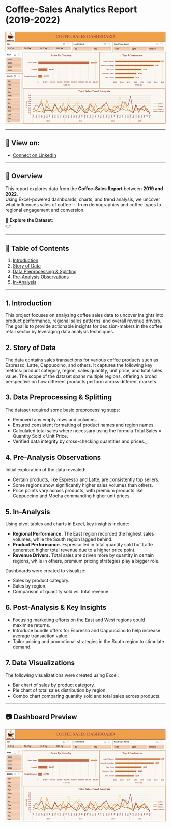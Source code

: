 # Coffee-Sales Analytics Report (2019-2022)

![Dashboard](https://raw.githubusercontent.com/iamsharononi/Coffee-Sales/refs/heads/main/Coffee%20Sales%20Dashboard.jpg) <!-- Replace with your image URL -->

---

## 🔗 View on: 
- [Connect on LinkedIn](https://www.linkedin.com/in/iamsharononi/)

- ---

## 🧠 Overview
This report explores data from the **Coffee-Sales Report** between **2019 and 2022**.  
Using Excel-powered dashboards, charts, and trend analysis, we uncover what influences sales of coffee — from demographics and coffee types to regional engagement and conversion.

📂 **Explore the Dataset**:  
👉 

---

## 📌 Table of Contents
1. [Introduction](#1-introduction)  
2. [Story of Data](#2-story-of-data)  
3. [Data Preprocessing & Splitting](#3-data-preprocessing--splitting)  
4. [Pre-Analysis Observations](#4-pre-analysis-observations)  
5. [In-Analysis](#5-in-analysis)

---

## 1. Introduction
This project focuses on analyzing coffee sales data to uncover insights into product performance, regional sales patterns, and overall revenue drivers. The goal is to provide actionable insights for decision-makers in the coffee retail sector by leveraging data analysis techniques.

## 2. Story of Data
The data contains sales transactions for various coffee products such as Espresso, Latte, Cappuccino, and others. It captures the following key metrics: product category, region, sales quantity, unit price, and total sales value. The scope of the dataset spans multiple regions, offering a broad perspective on how different products perform across different markets.

## 3. Data Preprocessing & Splitting
The dataset required some basic preprocessing steps:

- Removed any empty rows and columns.
- Ensured consistent formatting of product names and region names.
- Calculated total sales where necessary using the formula Total Sales = Quantity Sold x Unit Price.
- Verified data integrity by cross-checking quantities and prices._

## 4. Pre-Analysis Observations
Initial exploration of the data revealed:

- Certain products, like Espresso and Latte, are consistently top sellers.
- Some regions show significantly higher sales volumes than others.
- Price points vary across products, with premium products like Cappuccino and Mocha commanding higher unit prices.

## 5. In-Analysis
Using pivot tables and charts in Excel, key insights include:

- **Regional Performance.** The East region recorded the highest sales volumes, while the South region lagged behind.
- **Product Performance.** Espresso led in total quantity sold but Latte generated higher total revenue due to a higher price point.
- **Revenue Drivers.** Total sales are driven more by quantity in certain regions, while in others, premium pricing strategies play a bigger role.

Dashboards were created to visualize:
- Sales by product category.
- Sales by region.
- Comparison of quantity sold vs. total revenue.

## 6. Post-Analysis & Key Insights
- Focusing marketing efforts on the East and West regions could maximize returns.
- Introduce bundle offers for Espresso and Cappuccino to help increase average transaction value.
- Tailor pricing and promotional strategies in the South region to stimulate demand.

## 7. Data Visualizations
The following visualizations were created using Excel:

- Bar chart of sales by product category.
- Pie chart of total sales distribution by region.
- Combo chart comparing quantity sold and total sales across products.

---

## 📷 Dashboard Preview

![Dashboard](https://raw.githubusercontent.com/iamsharononi/Coffee-Sales/refs/heads/main/Coffee%20Sales%20Dashboard.jpg)
